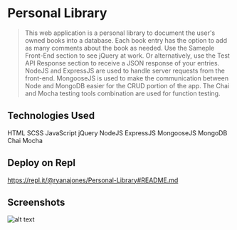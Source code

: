 # Personal Library

> This web application is a personal library to document the user's owned books into a database. Each book entry has the option to add as many comments about the book as needed. Use the Sameple Front-End section to see jQuery at work. Or alternatively, use the Test API Response section to receive a JSON response of your entries. NodeJS and ExpressJS are used to handle server requests from the front-end. MongooseJS is used to make the communication between Node and MongoDB easier for the CRUD portion of the app. The Chai and Mocha testing tools combination are used for function testing. 

## Technologies Used

HTML SCSS JavaScript jQuery NodeJS ExpressJS MongooseJS MongoDB Chai Mocha

## Deploy on Repl

https://repl.it/@ryanajones/Personal-Library#README.md

## Screenshots

![alt text](https://i.imgur.com/BVxrOzb.png)
